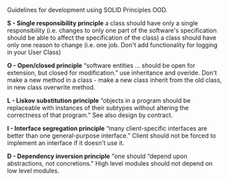 Guidelines for development using SOLID Principles OOD.

**S - Single responsibility principle**
  a class should have only a single responsibility (i.e. changes to only one part of the software's specification should be able to affect the specification of the class)
  a class should have only one reason to change (i.e. one job. Don't add functionality for logging in your User Class)
  
**O - Open/closed principle**
  “software entities … should be open for extension, but closed for modification.” use inheritance and overide.
  Don't make a new method in a class - make a new class inherit from the old class, in new class overwrite method.
  
**L - Liskov substitution principle**
  “objects in a program should be replaceable with instances of their subtypes without altering the correctness of that program.” See also design by contract.
  
**I - Interface segregation principle**
  “many client-specific interfaces are better than one general-purpose interface.”
  Client should not be forced to implement an interface if it doesn't use it.
  
**D - Dependency inversion principle**
  "one should “depend upon abstractions, not concretions."
  High level modules should not depend on low level modules.
      
